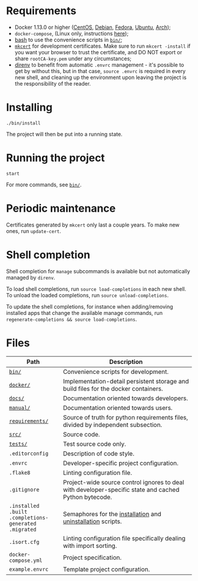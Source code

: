 # Requirements

* Docker 1.13.0 or higher ([CentOS](https://docs.docker.com/install/linux/docker-ce/centos/), [Debian](https://docs.docker.com/install/linux/docker-ce/debian/), [Fedora](https://docs.docker.com/install/linux/docker-ce/fedora/), [Ubuntu](https://docs.docker.com/install/linux/docker-ce/ubuntu/), [Arch](https://wiki.archlinux.org/title/Docker#Installation));
* `docker-compose`, (Linux only, instructions [here](https://docs.docker.com/compose/install/));
* [bash](https://www.gnu.org/software/bash/) to use the convenience scripts in [`bin/`](bin/);
* [`mkcert`](https://github.com/FiloSottile/mkcert#installation) for development certificates.  Make sure to run `mkcert -install` if you want your browser to trust the certificate, and DO NOT export or share `rootCA-key.pem` under any circumstances;
* [direnv](https://direnv.net/) to benefit from automatic `.envrc` management - it's possible to get by without this, but in that case, `source .envrc` is required in every new shell, and cleaning up the environment upon leaving the project is the responsibility of the reader.

# Installing

```
./bin/install
```

The project will then be put into a running state.

# Running the project

```shell
start
```

For more commands, see [`bin/`](bin/).

# Periodic maintenance

Certificates generated by `mkcert` only last a couple years.  To make new ones, run `update-cert`.

# Shell completion

Shell completion for `manage` subcommands is available but not automatically managed by `direnv`.

To load shell completions, run `source load-completions` in each new shell.  To unload the loaded completions, run `source unload-completions`.

To update the shell completions, for instance when adding/removing installed apps that change the available manage commands, run `regenerate-completions && source load-completions`.

# Files

Path | Description
-|-
[`bin/`](bin/) | Convenience scripts for development.
[`docker/`](docker/) | Implementation-detail persistent storage and build files for the docker containers.
[`docs/`](docs/) | Documentation oriented towards developers.
[`manual/`](manual/) | Documentation oriented towards users.
[`requirements/`](requirements/) | Source of truth for python requirements files, divided by independent subsection.
[`src/`](src/) | Source code.
[`tests/`](tests/) | Test source code only.
`.editorconfig` | Description of code style.
`.envrc` | Developer-specific project configuration.
`.flake8` | Linting configuration file.
`.gitignore` | Project-wide source control ignores to deal with developer-specific state and cached Python bytecode.
`.installed` <br /> `.built` <br /> `.completions-generated` <br /> `.migrated` | Semaphores for the [installation](bin/install) and [uninstallation](bin/uninstall) scripts.
`.isort.cfg` | Linting configuration file specifically dealing with import sorting.
`docker-compose.yml` | Project specification.
`example.envrc` | Template project configuration.
